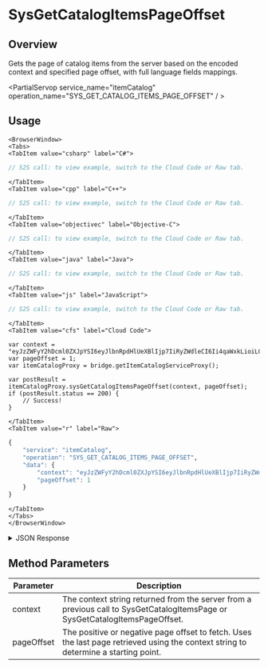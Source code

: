 # SysGetCatalogItemsPageOffset
## Overview
Gets the page of catalog items from the server based on the encoded context and specified page offset, with full language fields mappings.

<PartialServop service_name="itemCatalog" operation_name="SYS_GET_CATALOG_ITEMS_PAGE_OFFSET" / >

## Usage

```mdx-code-block
<BrowserWindow>
<Tabs>
<TabItem value="csharp" label="C#">
```

```csharp
// S2S call: to view example, switch to the Cloud Code or Raw tab.
```

```mdx-code-block
</TabItem>
<TabItem value="cpp" label="C++">
```

```cpp
// S2S call: to view example, switch to the Cloud Code or Raw tab.
```

```mdx-code-block
</TabItem>
<TabItem value="objectivec" label="Objective-C">
```

```objectivec
// S2S call: to view example, switch to the Cloud Code or Raw tab.
```

```mdx-code-block
</TabItem>
<TabItem value="java" label="Java">
```

```java
// S2S call: to view example, switch to the Cloud Code or Raw tab.
```

```mdx-code-block
</TabItem>
<TabItem value="js" label="JavaScript">
```

```javascript
// S2S call: to view example, switch to the Cloud Code or Raw tab.
```

```mdx-code-block
</TabItem>
<TabItem value="cfs" label="Cloud Code">
```

```cfscript
var context = "eyJzZWFyY2hDcml0ZXJpYSI6eyJlbnRpdHlUeXBlIjp7IiRyZWdleCI6Ii4qaWxkLioiLCIkb3B0";
var pageOffset = 1;
var itemCatalogProxy = bridge.getItemCatalogServiceProxy();

var postResult = itemCatalogProxy.sysGetCatalogItemsPageOffset(context, pageOffset);
if (postResult.status == 200) {
    // Success!
}
```

```mdx-code-block
</TabItem>
<TabItem value="r" label="Raw">
```

```r
{
	"service": "itemCatalog",
	"operation": "SYS_GET_CATALOG_ITEMS_PAGE_OFFSET",
	"data": {
		"context": "eyJzZWFyY2hDcml0ZXJpYSI6eyJlbnRpdHlUeXBlIjp7IiRyZWdleCI6Ii4qaWxkLioiLCIkb3B0",
		"pageOffset": 1
	}
}
```

```mdx-code-block
</TabItem>
</Tabs>
</BrowserWindow>
```

<details>
<summary>JSON Response</summary>

```json
{
  "data": {
    "context": "eyJzZWFyY2hDcml0ZXJpYSI6eyJnYW1lSWQiOiIyMzQwMyJ9LCJzb3J0Q3JpdGVyaWEiOnsiY3JlYXRlZEF0IjoxLCJ1cGRhdGVkQXQiOi0xfSwicGFnaW5hdGlvbiI6eyJyb3dzUGVyUGFnZSI6MSwicGFnZU51bWJlciI6MiwiZG9Db3VudCI6dHJ1ZX0sIm9wdGlvbnMiOm51bGx9",
    "results": {
      "count": 7,
      "page": 2,
      "items": [
        {
          "gameId": "23403",
          "defId": "medal_bronze_2",
          "name": {
            "en": "Medium Bronze Medal"
          },
          "desc": {
            "en": ""
          },
          "type": "ITEM",
          "category": "collectable",
          "tags": [
            "medal"
          ],
          "buyPrice": {},
          "sellPrice": {},
          "image": null,
          "resourceGroup": null,
          "resourceTag": null,
          "meta": {},
          "initData": {},
          "pState": "PUBLISHED",
          "publishedAt": 1566585957049,
          "createdAt": 1566585954652,
          "updatedAt": 1566585957049,
          "version": 2,
          "stackable": false,
          "consumable": false,
          "uses": null,
          "coolDownSecs": 0,
          "recoverySecs": 0,
          "activatable": false,
          "statusName": null,
          "activeSecs": null,
          "tradable": false,
          "blockchain": false,
          "blockchainDefId": null
        }
      ],
      "moreAfter": true,
      "moreBefore": true
    }
  },
  "status": 200
}
```
</details>

## Method Parameters
Parameter | Description
--------- | -----------
context | The context string returned from the server from a previous call to SysGetCatalogItemsPage or SysGetCatalogItemsPageOffset. 
pageOffset | The positive or negative page offset to fetch. Uses the last page retrieved using the context string to determine a starting point. 


